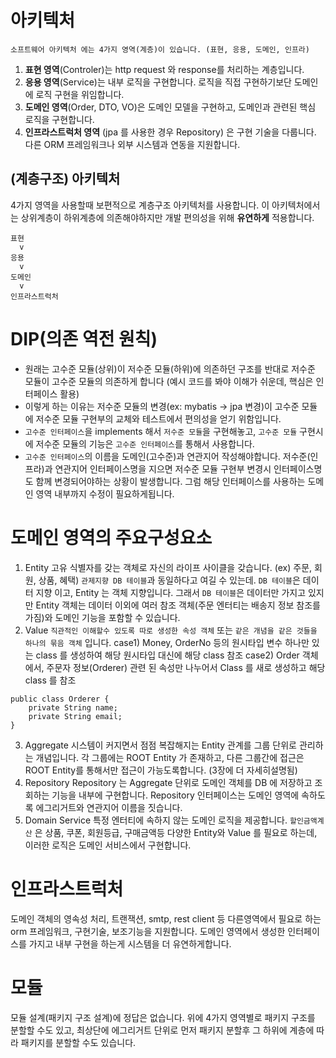 # 아키텍처
`소프트웨어 아키텍처 에는 4가지 영역(계층)이 있습니다. (표현, 응용, 도메인, 인프라)`
1. **표현 영역**(Controler)는 http request 와 response를 처리하는 계층입니다.
2. **응용 영역**(Service)는 내부 로직을 구현합니다. 로직을 직접 구현하기보단 도메인에 로직 구현을 위임합니다. 
3. **도메인 영역**(Order, DTO, VO)은 도메인 모델을 구현하고, 도메인과 관련된 핵심 로직을 구현합니다.
4. **인프라스트럭처 영역** (jpa 를 사용한 경우 Repository) 은 구현 기술을 다룹니다. 다른 ORM 프레임워크나 외부 시스템과 연동을 지원합니다.
  
## (계층구조) 아키텍처

4가지 영역을 사용할때 보편적으로 계층구조 아키텍처를 사용합니다. 이 아키텍처에서는 상위계층이 하위계층에 의존해야하지만 개발 편의성을 위해 **유연하게** 적용합니다. 

```
표현
  v
응용
  v
도메인
  v
인프라스트럭처
```

# DIP(의존 역전 원칙)

  - 원래는 고수준 모듈(상위)이 저수준 모듈(하위)에 의존하던 구조를 반대로 저수준 모듈이 고수준 모듈의 의존하게 합니다 (예시 코드를 봐야 이해가 쉬운데, 핵심은 인터페이스 활용)
  - 이렇게 하는 이유는 저수준 모듈의 변경(ex: mybatis -> jpa 변경)이 고수준 모듈에 저수준 모듈 구현부의 교체와 테스트에서 편의성을 얻기 위함입니다.
  - `고수준 인터페이스`을 implements 해서 `저수준 모듈`을 구현해놓고, `고수준 모듈` 구현시에 저수준 모듈의 기능은 `고수준 인터페이스`를 통해서 사용합니다.
  - `고수준 인터페이스`의 이름을 도메인(고수준)과 연관지어 작성해야합니다. 저수준(인프라)과 연관지어 인터페이스명을 지으면 저수준 모듈 구현부 변경시 인터페이스명도 함께 변경되어야하는 상황이 발생합니다. 그럼 해당 인터페이스를 사용하는 도메인 영역 내부까지 수정이 필요하게됩니다.

# 도메인 영역의 주요구성요소
1. Entity
고유 식별자를 갖는 객체로 자신의 라이프 사이클을 갖습니다. (ex) 주문, 회원, 상품, 혜택) 
`관제지향 DB 테이블`과 동일하다고 여길 수 있는데. `DB 테이블`은 데이터 지향 이고, Entity 는 객체 지향입니다. 그래서 `DB 테이블`은 데이터만 가지고 있지만 Entity 객체는 데이터 이외에 여러 참조 객체(주문 엔터티는 배송지 정보 참조를 가짐)와 도메인 기능을 포함할 수 있습니다.
2. Value
`직관적인 이해할수 있도록 따로 생성한 속성 객체` 또는 `같은 개념을 같은 것들을 하나의 묶음 객체` 입니다.
case1) Money, OrderNo 등의 원시타입 변수 하나만 있는 class 를 생성하여 해당 원시타입 대신에 해당 class 참조 
case2) Order 객체에서, 주문자 정보(Orderer) 관련 된 속성만 나누어서 Class 를 새로 생성하고 해당 class 를 참조
```
public class Orderer {
	private String name;
	private String email;
}
```
3. Aggregate
시스템이 커지면서 점점 복잡해지는 Entity 관계를 그룹 단위로 관리하는 개념입니다. 각 그룹에는 ROOT Entity 가 존재하고, 다른 그룹간에 접근은 ROOT Entity를 통해서만 접근이 가능도록합니다. (3장에 더 자세히설명됨)
4. Repository
Repository 는 Aggregate 단위로 도메인 객체를 DB 에 저장하고 조회하는 기능을 내부에 구현합니다. Repository 인터페이스는 도메인 영역에 속하도록 에그리거트와 연관지어 이름을 짓습니다.
5. Domain Service
  특정 엔터티에 속하지 않는 도메인 로직을 제공합니다. `할인금액계산` 은 상품, 쿠폰, 회원등급, 구매금액등 다양한 Entity와 Value 를 필요로 하는데, 이러한 로직은 도메인 서비스에서 구현합니다.  
# 인프라스트럭처
도메인 객체의 영속성 처리, 트랜잭션, smtp, rest client 등 다른영역에서 필요로 하는 orm 프레임워크, 구현기술, 보조기능을 지원합니다. 도메인 영역에서 생성한 인터페이스를 가지고 내부 구현을 하는게 시스템을 더 유연하게합니다. 
# 모듈
모듈 설계(패키지 구조 설계)에 정답은 없습니다. 위에 4가지 영역별로 패키지 구조를 분할할 수도 있고, 최상단에 에그리거트 단위로 먼저 패키지 분할후 그 하위에 계층에 따라 패키지를 분할할 수도 있습니다.   